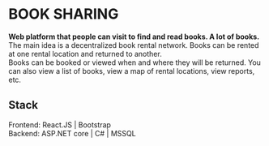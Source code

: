 # BOOK SHARING

**Web platform that people can visit to find and read books. A lot of books.**  
The main idea is a decentralized book rental network. Books can be rented at one rental location and returned to another.  
Books can be booked or viewed when and where they will be returned. You can also view a list of books, view a map of rental locations, view reports, etc.

## Stack
Frontend: React.JS | Bootstrap   
Backend: ASP.NET core | C# | MSSQL
